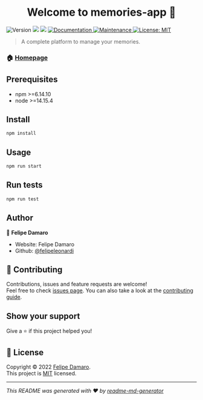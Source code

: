 <h1 align="center">Welcome to memories-app 👋</h1>
<p>
  <img alt="Version" src="https://img.shields.io/badge/version-0.1.0-blue.svg?cacheSeconds=2592000" />
  <img src="https://img.shields.io/badge/npm-%3E%3D6.14.10-blue.svg" />
  <img src="https://img.shields.io/badge/node-%3E%3D14.15.4-blue.svg" />
  <a href="https://github.com/felipeleonardi/memories-app#readme" target="_blank">
    <img alt="Documentation" src="https://img.shields.io/badge/documentation-yes-brightgreen.svg" />
  </a>
  <a href="https://github.com/felipeleonardi/memories-app/graphs/commit-activity" target="_blank">
    <img alt="Maintenance" src="https://img.shields.io/badge/Maintained%3F-yes-green.svg" />
  </a>
  <a href="https://github.com/felipeleonardi/memories-app/blob/master/LICENSE" target="_blank">
    <img alt="License: MIT" src="https://img.shields.io/github/license/felipeleonardi/memories-app" />
  </a>
</p>

> A complete platform to manage your memories.

### 🏠 [Homepage](https://github.com/felipeleonardi/memories-app#readme)

## Prerequisites

- npm >=6.14.10
- node >=14.15.4

## Install

```sh
npm install
```

## Usage

```sh
npm run start
```

## Run tests

```sh
npm run test
```

## Author

👤 **Felipe Damaro**

* Website: Felipe Damaro
* Github: [@felipeleonardi](https://github.com/felipeleonardi)

## 🤝 Contributing

Contributions, issues and feature requests are welcome!<br />Feel free to check [issues page](https://github.com/felipeleonardi/memories-app/issues). You can also take a look at the [contributing guide](https://github.com/felipeleonardi/memories-app/blob/master/CONTRIBUTING.md).

## Show your support

Give a ⭐️ if this project helped you!

## 📝 License

Copyright © 2022 [Felipe Damaro](https://github.com/felipeleonardi).<br />
This project is [MIT](https://github.com/felipeleonardi/memories-app/blob/master/LICENSE) licensed.

***
_This README was generated with ❤️ by [readme-md-generator](https://github.com/kefranabg/readme-md-generator)_